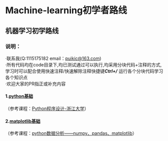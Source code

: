 # Machine-learning初学者路线
## 机器学习初学路线  
### 说明：
·联系我(Q:1115175182  email：puikic@163.com)  
·所有代码均在code目录下,均已测试通过可以执行,均采用分块代码+注释的方式,学习时可以配合使用快速注释/快速解除注释快捷键***Ctrl+/*** 运行各个分块代码学习各个知识点    
·欢迎大家的PR指正或补充内容
#### 1.[python基础](https://github.com/cpq2001/Machine-learning_beginner/tree/main/code/python)
（参考课程：[Python程序设计-浙江大学](https://www.icourse163.org/course/ZJU-1206456840)）
#### 2.[matplotlib基础](https://github.com/cpq2001/Machine-learning_beginner/tree/main/code/py_matplotlib)
（参考课程：[python数据分析——numpy、pandas、matplotlib](https://www.bilibili.com/video/BV1hx411d7jb?p=1)）
